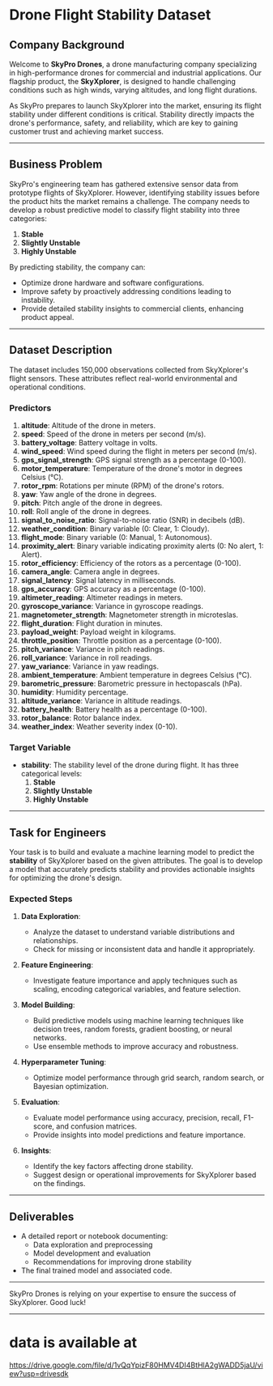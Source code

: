
# Drone Flight Stability Dataset

## Company Background
Welcome to **SkyPro Drones**, a drone manufacturing company specializing in high-performance drones for commercial and industrial applications. Our flagship product, the **SkyXplorer**, is designed to handle challenging conditions such as high winds, varying altitudes, and long flight durations.

As SkyPro prepares to launch SkyXplorer into the market, ensuring its flight stability under different conditions is critical. Stability directly impacts the drone's performance, safety, and reliability, which are key to gaining customer trust and achieving market success.

---

## Business Problem
SkyPro's engineering team has gathered extensive sensor data from prototype flights of SkyXplorer. However, identifying stability issues before the product hits the market remains a challenge. The company needs to develop a robust predictive model to classify flight stability into three categories:
1. **Stable**
2. **Slightly Unstable**
3. **Highly Unstable**

By predicting stability, the company can:
- Optimize drone hardware and software configurations.
- Improve safety by proactively addressing conditions leading to instability.
- Provide detailed stability insights to commercial clients, enhancing product appeal.

---

## Dataset Description
The dataset includes 150,000 observations collected from SkyXplorer's flight sensors. These attributes reflect real-world environmental and operational conditions.

### Predictors
1. **altitude**: Altitude of the drone in meters.
2. **speed**: Speed of the drone in meters per second (m/s).
3. **battery_voltage**: Battery voltage in volts.
4. **wind_speed**: Wind speed during the flight in meters per second (m/s).
5. **gps_signal_strength**: GPS signal strength as a percentage (0-100).
6. **motor_temperature**: Temperature of the drone's motor in degrees Celsius (°C).
7. **rotor_rpm**: Rotations per minute (RPM) of the drone's rotors.
8. **yaw**: Yaw angle of the drone in degrees.
9. **pitch**: Pitch angle of the drone in degrees.
10. **roll**: Roll angle of the drone in degrees.
11. **signal_to_noise_ratio**: Signal-to-noise ratio (SNR) in decibels (dB).
12. **weather_condition**: Binary variable (0: Clear, 1: Cloudy).
13. **flight_mode**: Binary variable (0: Manual, 1: Autonomous).
14. **proximity_alert**: Binary variable indicating proximity alerts (0: No alert, 1: Alert).
15. **rotor_efficiency**: Efficiency of the rotors as a percentage (0-100).
16. **camera_angle**: Camera angle in degrees.
17. **signal_latency**: Signal latency in milliseconds.
18. **gps_accuracy**: GPS accuracy as a percentage (0-100).
19. **altimeter_reading**: Altimeter readings in meters.
20. **gyroscope_variance**: Variance in gyroscope readings.
21. **magnetometer_strength**: Magnetometer strength in microteslas.
22. **flight_duration**: Flight duration in minutes.
23. **payload_weight**: Payload weight in kilograms.
24. **throttle_position**: Throttle position as a percentage (0-100).
25. **pitch_variance**: Variance in pitch readings.
26. **roll_variance**: Variance in roll readings.
27. **yaw_variance**: Variance in yaw readings.
28. **ambient_temperature**: Ambient temperature in degrees Celsius (°C).
29. **barometric_pressure**: Barometric pressure in hectopascals (hPa).
30. **humidity**: Humidity percentage.
31. **altitude_variance**: Variance in altitude readings.
32. **battery_health**: Battery health as a percentage (0-100).
33. **rotor_balance**: Rotor balance index.
34. **weather_index**: Weather severity index (0-10).

### Target Variable
- **stability**: The stability level of the drone during flight. It has three categorical levels:
  1. **Stable**
  2. **Slightly Unstable**
  3. **Highly Unstable**

---

## Task for Engineers
Your task is to build and evaluate a machine learning model to predict the **stability** of SkyXplorer based on the given attributes. The goal is to develop a model that accurately predicts stability and provides actionable insights for optimizing the drone's design.

### Expected Steps
1. **Data Exploration**:
   - Analyze the dataset to understand variable distributions and relationships.
   - Check for missing or inconsistent data and handle it appropriately.

2. **Feature Engineering**:
   - Investigate feature importance and apply techniques such as scaling, encoding categorical variables, and feature selection.

3. **Model Building**:
   - Build predictive models using machine learning techniques like decision trees, random forests, gradient boosting, or neural networks.
   - Use ensemble methods to improve accuracy and robustness.

4. **Hyperparameter Tuning**:
   - Optimize model performance through grid search, random search, or Bayesian optimization.

5. **Evaluation**:
   - Evaluate model performance using accuracy, precision, recall, F1-score, and confusion matrices.
   - Provide insights into model predictions and feature importance.

6. **Insights**:
   - Identify the key factors affecting drone stability.
   - Suggest design or operational improvements for SkyXplorer based on the findings.

---

## Deliverables
- A detailed report or notebook documenting:
  - Data exploration and preprocessing
  - Model development and evaluation
  - Recommendations for improving drone stability
- The final trained model and associated code.

---

SkyPro Drones is relying on your expertise to ensure the success of SkyXplorer. Good luck!


---

# data is available at 
https://drive.google.com/file/d/1vQqYpizF80HMV4DI4BtHlA2gWADD5jaU/view?usp=drivesdk
